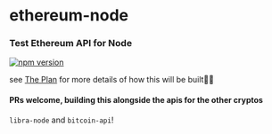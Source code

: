 # ethereum-node
### Test Ethereum API for Node

[![npm version](https://badge.fury.io/js/ethereum-node.svg)](https://badge.fury.io/js/ethereum-node)


see [The Plan](https://github.com/msteckyefantis/ethereum-node/blob/master/docs/plan.md) for more details of how this will be built👷‍♀️


#### PRs welcome, building this alongside the apis for the other cryptos
`libra-node` and `bitcoin-api`!